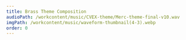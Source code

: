 ```yaml
---
title: Brass Theme Composition
audioPath: /workcontent/music/CVEX-theme/Merc-theme-final-v10.wav
imgPath: /workcontent/music/waveform-thumbnail(4-3).webp
order: 0
---
```

